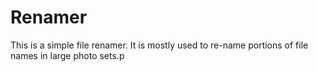# Renamer

This is a simple file renamer. It is mostly used to re-name portions of file names in large photo sets.p